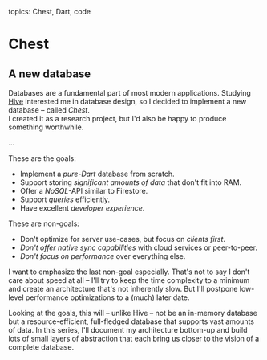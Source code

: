 topics: Chest, Dart, code

# Chest
## A new database

Databases are a fundamental part of most modern applications.
Studying [Hive](https://hivedb.dev) interested me in database design, so I decided to implement a new database – called *Chest*.  
I created it as a research project, but I'd also be happy to produce something worthwhile.

...

These are the goals:

- Implement a *pure-Dart* database from scratch.
- Support storing *significant amounts of data* that don't fit into RAM.
- Offer a *NoSQL*-API similar to Firestore.
- Support *queries* efficiently.
- Have excellent *developer experience*.

These are non-goals:

- Don't optimize for server use-cases, but focus on *clients first*.
- *Don't offer native sync capabilities* with cloud services or peer-to-peer.
- *Don't focus on performance* over everything else.

I want to emphasize the last non-goal especially.
That's not to say I don't care about speed at all – I'll try to keep the time complexity to a minimum and create an architecture that's not inherently slow. But I'll postpone low-level performance optimizations to a (much) later date.

Looking at the goals, this will – unlike Hive – not be an in-memory database but a resource-efficient, full-fledged database that supports vast amounts of data.
In this series, I'll document my architecture bottom-up and build lots of small layers of abstraction that each bring us closer to the vision of a complete database.
